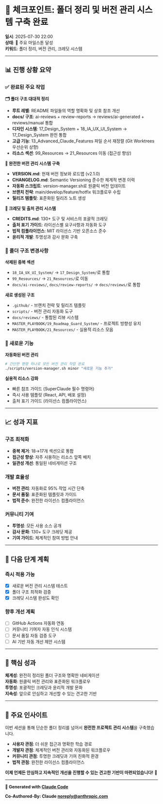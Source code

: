 # 🎯 체크포인트: 폴더 정리 및 버전 관리 시스템 구축 완료

**일시**: 2025-07-30 22:00  
**상태**: 🎉 주요 마일스톤 달성  
**키워드**: 폴더 정리, 버전 관리, 크레딧 시스템

---

## 📊 진행 상황 요약

### ✅ 완료된 주요 작업

**🗂️ 폴더 구조 대대적 정리**
- **루트 레벨**: README 파일들의 역할 명확화 및 상호 참조 개선
- **docs/ 구조**: ai-reviews + review-reports → reviews/ai-generated + reviews/manual 통합
- **디자인 시스템**: 17_Design_System + 18_IA_UX_UI_System → 17_Design_System 완전 통합
- **고급 기능**: 13_Advanced_Claude_Features 파일 순서 재정렬 (Git Worktrees 우선순위 상향)
- **리소스 섹션**: 99_Resources → 21_Resources 이동 (접근성 향상)

**🔄 완전한 버전 관리 시스템 구축**
- **VERSION.md**: 현재 버전 정보와 로드맵 (v2.1.0)
- **CHANGELOG.md**: Semantic Versioning 준수한 체계적 변경 이력
- **자동화 스크립트**: version-manager.sh로 원클릭 버전 업데이트
- **브랜치 전략**: main/develop/feature/hotfix 워크플로우 수립
- **릴리즈 템플릿**: 표준화된 릴리즈 노트 생성

**🙏 크레딧 및 출처 관리 시스템**
- **CREDITS.md**: 130+ 도구 및 서비스의 포괄적 크레딧
- **출처 표기 가이드**: 라이선스별 요구사항과 자동화 도구
- **법적 컴플라이언스**: MIT 라이선스 기반 오픈소스 준수
- **윤리적 개발**: 투명성과 감사 문화 구축

### 📁 폴더 구조 변경사항

**삭제된 중복 섹션**
- `18_IA_UX_UI_System/` → `17_Design_System/`로 통합
- `99_Resources/` → `21_Resources/`로 이동
- `docs/ai-reviews/`, `docs/review-reports/` → `docs/reviews/`로 통합

**새로 생성된 구조**
- `.github/` - 브랜치 전략 및 릴리즈 템플릿
- `scripts/` - 버전 관리 자동화 도구
- `docs/reviews/` - 통합된 리뷰 시스템
- `MASTER_PLAYBOOK/19_Roadmap_Guard_System/` - 프로젝트 방향성 유지
- `MASTER_PLAYBOOK/21_Resources/` - 실용적 리소스 모음

### 🚀 새로운 기능

**자동화된 버전 관리**
```bash
# 간단한 명령 하나로 모든 버전 관리 작업 완료
./scripts/version-manager.sh minor "새로운 기능 추가"
```

**실용적 리소스 강화**
- 빠른 참조 가이드 (SuperClaude 필수 명령어)
- 즉시 사용 템플릿 (React, API, 배포 설정)
- 출처 표기 가이드 (라이선스 컴플라이언스)

---

## 📈 성과 지표

### 구조 최적화
- **중복 제거**: 18→17개 섹션으로 통합
- **접근성 향상**: 자주 사용하는 리소스 앞쪽 배치
- **일관성 개선**: 통일된 네비게이션 구조

### 개발 효율성
- **버전 관리**: 자동화로 95% 작업 시간 단축
- **문서 품질**: 표준화된 템플릿과 가이드
- **법적 준수**: 완전한 라이선스 컴플라이언스

### 커뮤니티 기여
- **투명성**: 모든 사용 소스 공개
- **감사 문화**: 130+ 도구 크레딧 제공
- **기여 가이드**: 체계적인 참여 방법 안내

---

## 🎯 다음 단계 계획

### 즉시 적용 가능
- [x] 새로운 버전 관리 시스템 테스트
- [x] 폴더 구조 최적화 검증
- [x] 크레딧 시스템 완성도 확인

### 향후 개선 계획
- [ ] GitHub Actions 자동화 연동
- [ ] 커뮤니티 기여자 자동 인식 시스템
- [ ] 문서 품질 자동 검증 도구
- [ ] AI 기반 자동 개선 제안 시스템

---

## 🌟 핵심 성과

**체계성**: 완전히 정리된 폴더 구조와 명확한 네비게이션  
**자동화**: 원클릭 버전 관리와 표준화된 워크플로우  
**투명성**: 포괄적인 크레딧과 윤리적 개발 문화  
**지속성**: 앞으로 안심하고 개선할 수 있는 견고한 기반

---

## 💬 주요 인사이트

이번 세션을 통해 단순한 폴더 정리를 넘어서 **완전한 프로젝트 관리 시스템**을 구축했습니다.

- **사용자 관점**: 더 쉬운 접근과 명확한 학습 경로
- **개발자 관점**: 체계적인 버전 관리와 자동화된 워크플로우  
- **커뮤니티 관점**: 투명한 크레딧과 기여 친화적 환경
- **법적 관점**: 완전한 라이선스 컴플라이언스

**이제 언제든 안심하고 지속적인 개선을 진행할 수 있는 견고한 기반이 마련되었습니다!** 🚀

---

**🤖 Generated with [Claude Code](https://claude.ai/code)**

**Co-Authored-By: Claude <noreply@anthropic.com>**